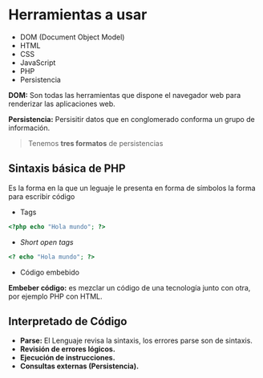 # Herramientas a usar

* DOM (Document Object Model)
* HTML
* CSS
* JavaScript
* PHP
* Persistencia

**DOM:** Son todas las herramientas que dispone el navegador web para renderizar las aplicaciones web.

**Persistencia:** Persisitir datos que en conglomerado conforma un grupo de información. 
>Tenemos **tres formatos** de persistencias

## Sintaxis básica de PHP
Es la forma en la que un leguaje le presenta en forma de símbolos la forma para escribir código
* Tags
```php
<?php echo "Hola mundo"; ?>
```
* _Short open tags_
```php
<? echo "Hola mundo"; ?>
```
* Código embebido

__Embeber código:__ es mezclar un código de una tecnología junto con otra, por ejemplo PHP con HTML.

## Interpretado de Código 
* __Parse:__ El Lenguaje revisa la sintaxis, los errores parse son de sintaxis.
* __Revisión de errores lógicos.__
* __Ejecución de instrucciones.__
* __Consultas externas (Persistencia).__ 
